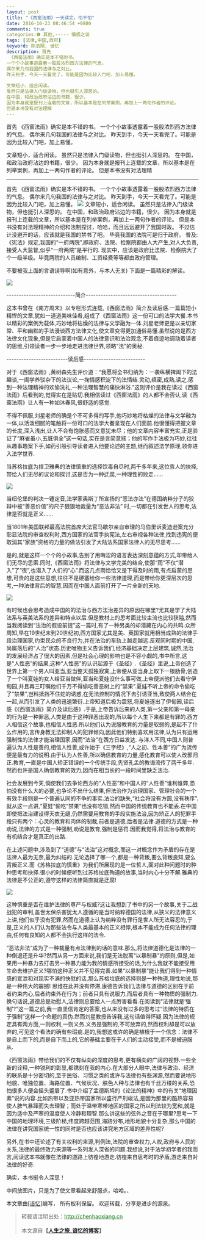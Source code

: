 ```yaml
---
layout: post
title: "《西窗法雨》一天读完，怕不怕"
date: 2016-10-23 08:46:54 +0800
comments: true
categories:❻ 其他,----- 情感之谈
tags: [法律,中国,政府]
keyword: 陈浩翔, 谙忆
description: 首先 
 《西窗法雨》确实是本不错的书。 
一个个小故事透露着一股股浓烈西方法律的气息。 
偶尔来几句我国的法律与之对比。 
昨天到手，今天一天看完了。可能是因为比较入门吧，加上易懂。 
 
文章短小，适合闲读。 
虽然只是法律入门级读物，但也挺引人深思的。 
在中国，和政治政府沾边的书籍，很少。 
因为本身就是报刊上连载的文章，所以基本是在列举案例，再加上一两句作者的评论。 
但是本书没有对法理精 
---
```



首先 
 《西窗法雨》确实是本不错的书。 
一个个小故事透露着一股股浓烈西方法律的气息。 
偶尔来几句我国的法律与之对比。 
昨天到手，今天一天看完了。可能是因为比较入门吧，加上易懂。 
 
文章短小，适合闲读。 
虽然只是法律入门级读物，但也挺引人深思的。 
在中国，和政治政府沾边的书籍，很少。 
因为本身就是报刊上连载的文章，所以基本是在列举案例，再加上一两句作者的评论。 
但是本书没有对法理精
<!-- more -->
----------

首先
 《西窗法雨》确实是本不错的书。
一个个小故事透露着一股股浓烈西方法律的气息。
偶尔来几句我国的法律与之对比。
昨天到手，今天一天看完了。可能是因为比较入门吧，加上易懂。
![](http://img.blog.csdn.net/20161023204445122)
文章短小，适合闲读。
虽然只是法律入门级读物，但也挺引人深思的。
在中国，和政治政府沾边的书籍，很少。
因为本身就是报刊上连载的文章，所以基本是在列举案例，再加上一两句作者的评论。
但是本书没有对法理精神的介绍和法制探讨，哈哈，而且远远避开了我国时政。
不过估计没避开的话，应该就是我国的禁书了吧。
毕竟我国的法院可是归于政府。
普及:
《宪法》规定,我国的“一府两院”,即政府、法院、检察院都由人大产生,对人大负责,接受人大监督,似乎“一府两院”是平行的.
现实中，应该是政府比法院、检察院大了个一级半级。毕竟两院的人员编制、工资经费等等都由政府管理。
 
不要被我上面的言语误导啊(如有意外，与本人无关)
下面是一篇精彩的解读。

![](http://img.blog.csdn.net/20161023204456997)

----------------------------简介-------------------------------------

这本书曾在《南方周末》以专栏形式连载,《西窗法雨》简介及读后感.一篇篇短小精悍的文章,犹如一道道美味佳肴,组成了《西窗法雨》这一份可口的法学大餐.本书以精彩的案例为载体,巧妙地将枯燥的法律与文学融为一体.刘星老师更是以亲切家常、平和幽默的手法漫谈西方法律文化,使文章变得更加通俗易懂.虽然说的是西方法律文化现象,但是它启蒙着中国人的法律意识和法治观念,不着痕迹地调动着读者的思维,引领读者一步一步地走进法律世界,领略“法”的奥秘.


-------------------------读后感-------------------------

对于《西窗法雨》,黄树森先生评价道：“我愿将全书归纳为：一袭纵横捭阖下的法趣谈,一阖学养驳杂下的法议论,一掬情感积淀下的法情结.灵动,缜密,成熟,读之,感到一种法理精神的欢愉洗礼,一种法理智慧的痛快淋浴.”这则评价是我在读过《西窗法雨》后看到的,觉得实在是贴切.我相信读过《西窗法雨》的人都不会否认,读《西窗法雨》让人有一种如沐春风,很舒适的感觉.


不得不佩服,刘星老师的确是个不可多得的写手,他巧妙地将枯燥的法律与文学融为一体,以活泼细腻的笔触将一份可口的法学大餐呈现在人们面前.他很懂得把握文章的长度,深入浅出,让人不会有饱胀感而又意犹未尽；他的文章内容丰富充实,正是验证了“麻雀虽小,五脏俱全”这一句话,实在是言简意赅；他的写作手法极为巧妙,往往从趣事趣案下手,如药引般引导读者进入他要论述的主题,继而叙述法学原理,领你进入法学世界.


当苏格拉底为捍卫雅典的法律慎重的选择饮毒自尽时,两千多年来,这位哲人的抉择,带给人们无尽的议论和探讨,这是否为一种迂腐,一种理性的败走……

![](http://img.blog.csdn.net/20161023204509497)

当纽伦堡的判决一锤定音,法学家奥斯丁所宣扬的“恶法亦法”在德国纳粹分子的狡辩中被“善恶价值”的尺子狠狠地裁量为“恶法非法”
时,一切都在引发世人的思考,法律是否就是正义……


当1801年美国联邦最高法院首席大法官马歇尔亲自审理的马伯里诉麦迪逊案充分彰显法院的审查权利时,西方国家的法官手执宪法,左右审视各种法律,找到违宪的便取消其“家族”资格的力量的做法引发了大陆法系国家法律人的无尽思考……


是的,就是这样一个个的小故事,告别了用晦涩的语言表达深刻意蕴的方式,却带给人们无尽的思索.同时,《西窗法雨》将法律与文学完美的结合,使那“雨”不仅“潜入”了“夜”,也潜入了人们的“心”.而这几点雨恰恰又是下得及时的雨,有点启蒙的思想,可贵的是这些思想,往往不是硬塞给你一些法律道理,而是带给你更深层次的思考,一种法律背后的智慧,因而在中国人面前打开了一片全新的天地.

![](http://img.blog.csdn.net/20161023204521419)

有时候也会思考造成中国的的法治与西方法治差异的原因在哪里?尤其是学了大陆法系与英美法系的差异和特点以后.但是教材上的思考面比较主流也比较狭隘,然而当我阅读到“法治的假设前提”这一篇时,有了一种另类的却潜藏在内心的共鸣.众所周知,早在19世纪末到20世纪初,西方国家尤其是美、英国家就用相当成熟的法律手段治理国家,约束民众的不良行为,并在法治的车轨上越走越远.反观同时期的中国,尚属落后的“人治”状态.历史唯物主义告诉我们,经济基础决定上层建筑,诚然,法治的发展经济占了很大的因素,但是社会心理的影响也是不容小觑的,书中所言,这是“人性恶”的结果,这种“人性恶”的认识起源于《圣经》.《圣经》里说,上帝创造了世界上第一个男人叫亚当,亚当整天孤独寂寞,上帝便从亚当身上取下一根肋骨,创造了一个叫夏娃的女人给亚当做伴,亚当和夏娃没什么事可做,上帝便派他们去看守伊甸园,并且再三叮嘱他们千万不得偷吃善恶树上的“禁果”.夏娃不听上帝的命令偷吃了“禁果”,岂料抵挡不住蛇的诱惑,在无法控制的情况下去引诱亚当,致使两人结合在一起,从而引发了人类的迅速繁衍.上帝知道后极为震怒,将夏娃逐出了伊甸园,读后感《《西窗法雨》简介及读后感》.于是,上帝告诉后来的人类,第一父亲和第一母亲的行为是一种罪恶,人类是由于这种罪恶出现的,所以每个人生下来都是有罪的.西方人相信这个故事,也相信人性恶.所以他们认为说服教育的力量是软弱的,是起不了什么作用的,言传身教无法抑制人的犯罪倾向,因此他们特别喜欢用法律,认为只有运用强制性的法律才能治理国家,因而“法治”在西方日益发达.
与洋人不同,中国人则普遍认为人性是善的,相信人性善,或许始于《三字经》,“人之初、性本善”的广为流传便是最有力的说明.由于认为人性善,所以确信教育的力量,感化教育可以使人改邪归正.教育,一直是中国人矫正错误的一个传统手段,先贤孔孟的教诲流传了两千多年.然而也许是国人确信教育的效力,因而在相当长的一段时间里缺乏法治.


社会发展到今天,倘使我们去争论西方的“人性恶”和中国人的“人性善”谁利谁弊,恐怕没有什么大的必要,也争论不出什么结果,但法治作为治理国家、管理社会的一个有效手段则是一个普遍认同的不争的事实.法治的缺失,“社会将没有方圆,没有秩序”.就从这一点讲,“夏娃”偷吃“禁果”也没有吃错,然而中国的传统教育也不能丢.在中国即使把法治建设得天衣无缝,仍然需要用教育的手段实施法治,因为矫正人的犯罪手段只有两个：心灵的教育和肉体的制裁,前者是道德,后者是法律.道德的方式是一种劝说,法律的方式是一种强制,劝说是教育,强制是惩罚.因而我觉得,将法治与教育的有机结合才是真正的出路.


在上述问题中,涉及到了“道德”与“法治”这对概念,而这一对概念作为矛盾的存在是法律人最为无奈,最为纠结的.无论选择了哪一个,都是一种背叛,要么背叛良知,要么背叛正义.而《苏格拉底的慎重》为我们所展现的是一位哲人,面对此种问题时的种种思考和抉择.很小的时候便听到过苏格拉底殉道的故事,当时内心十分不解.雅典的法律是不公正的,遵守这样的法律简直就是迂腐!

![](http://img.blog.csdn.net/20161023204533341)

这种慎重是否在维护法律的尊严与权威?这让我想到了书中的另一个故事,关于二战战犯的审判,盖世太保杀害犹太人遵循的是当时纳粹德国的法律,从狭义的法律意义上讲,他们似乎没有犯罪,然而在道德上认为纳粹没有罪行是世人所无法容忍的,于是,正义的人们认为那些法令与人类最基本的正义相悖,根本不能成为任何法律的理由,任何有良知的人都不会执行这样的法令.


“恶法非法”成为了一种裁量有点法律到的话的意味.那么,将法律道德化是法律的一种倒退还是升华?然而从另一方面来说,我们是无法脱离“以暴制暴”的原则,但是,如果用一种暴力去打击另一种暴力能为我的情感所接受的话,为什么我就不能接受用生命去维护正义?哪怕这种正义并不见得完善.如果“以暴制暴”能让我们得到一种情感的宣泄和对现实不满的快慰的话,那么苏格垃底的选择则是一种殉道,理性地说,那是一种伟大的震撼!
思维在此并没有停滞,康德告诉我们,法律与道德的区别在于前者约束内心,后者约束外在行为；前者只具有说服力,而后者具有一种物质的强制力.换句话说,道德总是劝慰人,法律则总要给人一点厉害看看.在阅读到“法律就是‘强制’?”这一篇之前,我一直坚信肯定的答案,也从来没有过多的思考过“法律的特质在于强制”这样一个命题的真伪.然而刘星教授告诉我,这句话值得怀疑.因为法律的规定具有两方面,一则权利,一则义务.义务是强制的,不可放弃的,然而权利却是可以放弃的,可见这个看法的确有些瑕疵.是的,我想这或许的确是植根于一个信念：法律不是自上而下的,而是自下而上的,它的基础主要在于人们的主动接受,而不是被迫服从.


《西窗法雨》带给我们的不仅有纵向的深度的思考,更有横向的广阔的视野.一些全新的诠释,一种锐利的彰显,都镌刻在我的内心.在大部分人眼中,法律与政治、经济的联系是十分密切的,至于民俗、习惯之类的或许与法律也有些渊源,然而要说地形地貌、唯独位置、海路位置、气候状况、肤色人种与法律也有千丝万缕的关系,恐怕很多人便会摇头蹙眉了.书中介绍了孟德斯鸠的《论法的精神》中的有关“地理因素”说的内容.比如热带以及亚热带国家所以盛行严刑峻法,是因为那里的酷热容易使人脾气暴躁而失去理智；而处于温带寒带地区的国家之所以刑法较为宽和,就是因为适中及严寒的温度使人冷静和理智.那么讲这些的弦外之音在于哪里?思考一下中国的地理环境,三级阶梯,纬度跨越范围,海路分布,地形地貌十分复杂,那么中国的法律在讲究国家统一性的同时是否也应该讲究地方区域的差异性呢?


另外,在书中还论述了有关权利的来源,判例法,法院的审查权力,人权,政府与人民的关系,法律的最终效力来源等一系列发人深省的问题.我想说,对于法学初学者的我而言,阅读这本书就像在法律的道路上彷徨地游走.彷徨来自思考时的矛盾,游走来自对法律的好奇.


确实，本书挺令人深思！

中间放图片，只是为了使文章看起来舒服点，哈哈。、


本文章由<a href="http://chenhaoxiang.cn/">[谙忆]</a>编写， 所有权利保留。 
欢迎转载，分享是进步的源泉。
<blockquote cite='陈浩翔'>
<p background-color='#D3D3D3'>转载请注明出处：<a href='http://chenhaoxiang.cn'><font color="green">http://chenhaoxiang.cn</font></a><br><br>
本文源自<strong>【<a href='http://chenhaoxiang.cn' target='_blank'>人生之旅_谙忆的博客</a>】</strong></p>
</blockquote>
